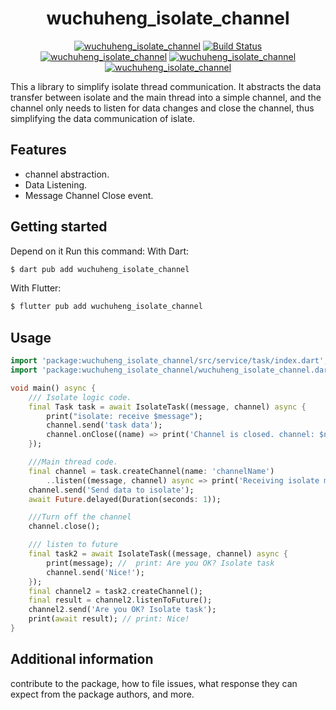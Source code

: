 <div align="center">
<h1>wuchuheng_isolate_channel</h1>
<a href="https://badgen.net/badge/license/MIT/blue"><img src="https://img.shields.io/badge/License-MIT-yellow.svg" alt="wuchuheng_isolate_channel" /></a>
<a href="https://github.com/wuchuheng/isolate_channel_dart/actions"><img src="https://github.com/wuchuheng/isolate_channel_dart/actions/workflows/tests.yaml/badge.svg" alt="Build Status"></a>
<a href="https://pub.dev/packages/wuchuheng_isolate_channel"><img alt="wuchuheng_isolate_channel" src="https://badgen.net/pub/v/wuchuheng_isolate_channel" /></a>
<a href="https://badgen.net/pub/likes/wuchuheng_isolate_channel"><img alt="wuchuheng_isolate_channel" src="https://badgen.net/pub/likes/wuchuheng_isolate_channel" /></a>
<a href="https://badgen.net/pub/flutter-platform/wuchuheng_isolate_channel"><img alt="wuchuheng_isolate_channel" src="https://badgen.net/pub/flutter-platform/wuchuheng_isolate_channel" /></a>
</div>


This a library to simplify isolate thread communication. It abstracts the data transfer between isolate and the main thread into a simple channel, and the channel only needs to listen for data changes and close the channel, thus simplifying the data communication of islate.

## Features

- channel abstraction.
- Data Listening.
- Message Channel Close event.

## Getting started
Depend on it
Run this command:
With Dart:
``` bash 
$ dart pub add wuchuheng_isolate_channel
```
With Flutter:
``` bash 
$ flutter pub add wuchuheng_isolate_channel
```

## Usage

```dart
import 'package:wuchuheng_isolate_channel/src/service/task/index.dart';
import 'package:wuchuheng_isolate_channel/wuchuheng_isolate_channel.dart';

void main() async {
    /// Isolate logic code.
    final Task task = await IsolateTask((message, channel) async {
        print("isolate: receive $message");
        channel.send('task data');
        channel.onClose((name) => print('Channel is closed. channel: $name.'));
    });

    ///Main thread code.
    final channel = task.createChannel(name: 'channelName')
        ..listen((message, channel) async => print('Receiving isolate messages')).cancel();
    channel.send('Send data to isolate');
    await Future.delayed(Duration(seconds: 1));

    ///Turn off the channel
    channel.close();

    /// listen to future
    final task2 = await IsolateTask((message, channel) async {
        print(message); //  print: Are you OK? Isolate task
        channel.send('Nice!');
    });
    final channel2 = task2.createChannel();
    final result = channel2.listenToFuture();
    channel2.send('Are you OK? Isolate task');
    print(await result); // print: Nice!
}
```

## Additional information

contribute to the package, how to file issues, what response they can expect 
from the package authors, and more.
